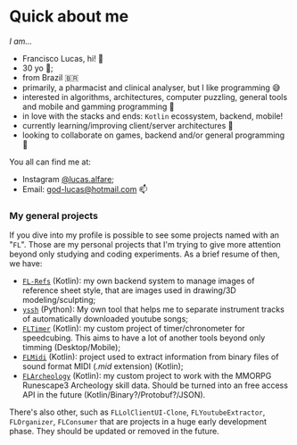 # Quick about me
_I am..._
- Francisco Lucas, hi! 👋
- 30 yo 🎈;
- from Brazil 🇧🇷
- primarily, a pharmacist and clinical analyser, but I like programming 😅
- interested in algorithms, architectures, computer puzzling, general tools and mobile and gamming programming 👀
- in love with the stacks and ends: `Kotlin` ecossystem, backend, mobile!
- currently learning/improving client/server architectures 🌱
- looking to collaborate on games, backend and/or general programming 💞️

You all can find me at:
  - Instagram [@lucas.alfare](https://www.instagram.com/lucas.alfare/);
  - Email: god-lucas@hotmail.com 📫

### My general projects

If you dive into my profile is possible to see some projects named with an "`FL`". Those are my personal projects that I'm trying to give more attention beyond only studying and coding experiments. As a brief resume of then, we have:

- [`FL-Refs`](https://github.com/LucasAlfare/FL-Refs) (Kotlin): my own backend system to manage images of reference sheet style, that are images used in drawing/3D modeling/sculpting;
- [`yssh`](https://github.com/LucasAlfare/yssh) (Python): My own tool that helps me to separate instrument tracks of automatically downloaded youtube songs;
- [`FLTimer`](https://github.com/LucasAlfare/FLTimer/tree/view_modeling) (Kotlin): my custom project of timer/chronometer for speedcubing. This aims to have a lot of another tools beyond only timming (Desktop/Mobile);
- [`FLMidi`](https://github.com/LucasAlfare/FLMidi) (Kotlin): project used to extract information from binary files of sound format MIDI (_.mid_ extension) (Kotlin);
- [`FLArcheology`](https://github.com/LucasAlfare/FLArcheology) (Kotlin): my custom project to work with the MMORPG Runescape3 Archeology skill data. Should be turned into an free access API in the future (Kotlin/Binary?/Protobuf?/JSON).

There's also other, such as `FLLolClientUI-Clone`, `FLYoutubeExtractor`, `FLOrganizer`, `FLConsumer` that are projects in a huge early development phase. They should be updated or removed in the future.
